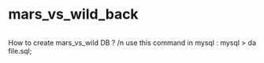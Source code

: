 # mars_vs_wild_back


######
How to create mars_vs_wild DB ? /n
use this command in mysql : 
mysql > da file.sql;

